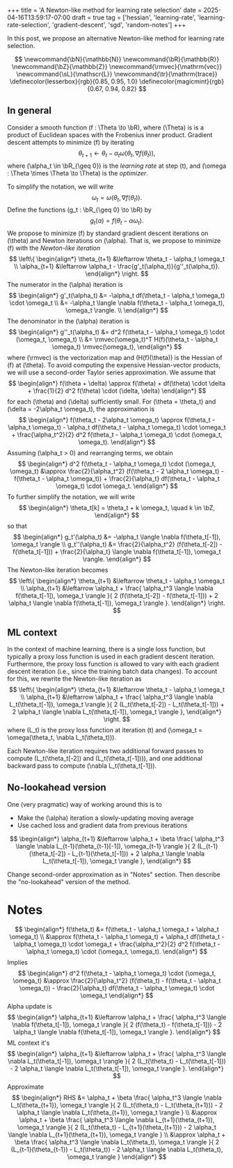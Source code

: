 +++
title = 'A Newton-like method for learning rate selection'
date = 2025-04-16T13:59:17-07:00
draft = true
tag = ['hessian', 'learning-rate', 'learning-rate-selection', 'gradient-descent', 'sgd', 'random-notes']
+++

In this post, we propose an alternative Newton-like method for learning
rate selection.

<!--more-->

$$
    \newcommand{\bN}{\mathbb{N}}
    \newcommand{\bR}{\mathbb{R}}
    \newcommand{\bZ}{\mathbb{Z}}
    \newcommand{\rmvec}{\mathrm{vec}}
    \newcommand{\sL}{\mathscr{L}}
    \newcommand{\tr}{\mathrm{trace}}
    \definecolor{lesserbox}{rgb}{0.85, 0.95, 1.0}
    \definecolor{magicmint}{rgb}{0.67, 0.94, 0.82}
$$

## In general

Consider a smooth function \(f : \Theta \to \bR\), where \(\Theta\) is is a product of Euclidean spaces with the Frobenius inner product. Gradient descent attempts to minimize \(f\) by iterating
$$
    \theta_{t+1} \leftarrow \theta_t - \alpha_t \omega(\theta_t, \nabla f(\theta_t)),
$$
where \(\alpha_t \in \bR_{\geq 0}\) is the *learning rate* at step \(t\),
and \(\omega : \Theta \times \Theta \to \Theta\) is the *optimizer*.

To simplify the notation, we will write
$$
    \omega_t = \omega(\theta_t, \nabla f(\theta_t)).
$$
Define the functions \(g_t : \bR_{\geq 0} \to \bR\) by
$$
    g_t(\alpha) = f(\theta_t - \alpha \omega_t).
$$
We propose to minimize \(f\) by standard gradient descent
iterations on \(\theta\) and Newton iterations on \(\alpha\).
That is, we propose to minimize \(f\) with the
*Newton-like iteration*
$$
\left\{
\begin{align*}
    \theta_{t+1} &\leftarrow \theta_t - \alpha_t \omega_t \\
    \alpha_{t+1} &\leftarrow \alpha_t - \frac{g'_t(\alpha_t)}{g''_t(\alpha_t)}.
\end{align*}
\right.
$$
The numerator in the \(\alpha\) iteration is
$$
\begin{align*}
    g'_t(\alpha_t) &=
    -\alpha_t df(\theta_t - \alpha_t \omega_t) \cdot \omega_t \\
    &= -\alpha_t \langle \nabla f(\theta_t - \alpha_t \omega_t), \omega_t \rangle. \\
\end{align*}
$$
The denominator in the \(\alpha\) iteration is
$$
\begin{align*}
    g''_t(\alpha_t) &= d^2 f(\theta_t - \alpha_t \omega_t) \cdot (\omega_t, \omega_t) \\
    &= \rmvec(\omega_t)^T H(f)(\theta_t - \alpha_t \omega_t)
    \rmvec(\omega_t),
\end{align*}
$$
where \(\rmvec\) is the vectorization map and \(H(f)(\theta)\)
is the Hessian of \(f\) at \(\theta\).  To avoid computing
the expensive Hessian-vector products, we will use a second-order
Taylor series approximation.  We assume that
$$
\begin{align*}
    f(\theta + \delta) \approx
    f(\theta) + df(\theta) \cdot \delta +
    \frac{1}{2} d^2 f(\theta) \cdot (\delta, \delta)
\end{align*}
$$
for each \(\theta\) and \(\delta\) sufficiently small.
For \(\theta = \theta_t\) and \(\delta = -2\alpha_t \omega_t\), the
approximation is
$$
\begin{align*}
    f(\theta_t - 2\alpha_t \omega_t)
    \approx
    f(\theta_t - \alpha_t \omega_t)
    - \alpha_t df(\theta_t - \alpha_t \omega_t) \cdot \omega_t
    + \frac{\alpha_t^2}{2} d^2 f(\theta_t - \alpha_t \omega_t) \cdot
    (\omega_t, \omega_t).
\end{align*}
$$
Assuming \(\alpha_t > 0\) and rearranging terms, we obtain
$$
\begin{align*}
    d^2 f(\theta_t - \alpha_t \omega_t) \cdot (\omega_t, \omega_t)
    &\approx \frac{2}{\alpha_t^2} (f(\theta_t - 2 \alpha_t \omega_t) - f(\theta_t - \alpha_t \omega_t))
    + \frac{2}{\alpha_t} df(\theta_t - \alpha_t \omega_t) \cdot \omega_t.
\end{align*}
$$
To further simplify the notation, we will write
$$
\begin{align*}
    \theta_t[k] = \theta_t + k \omega_t, \quad k \in \bZ,
\end{align*}
$$
so that
$$
\begin{align*}
    g_t'(\alpha_t) &= -\alpha_t \langle \nabla f(\theta_t[-1]), \omega_t \rangle \\
    g_t''(\alpha_t)
    &=
    \frac{2}{\alpha_t^2} (f(\theta_t[-2]) - f(\theta_t[-1]))
    + \frac{2}{\alpha_t} \langle \nabla f(\theta_t[-1]), \omega_t \rangle.
\end{align*}
$$
The Newton-like iteration becomes
$$
\left\{
\begin{align*}
    \theta_{t+1} &\leftarrow \theta_t - \alpha_t \omega_t \\
    \alpha_{t+1} &\leftarrow
    \alpha_t +
    \frac{
        \alpha_t^3 \langle \nabla f(\theta_t[-1]), \omega_t \rangle
    }{
    2 (f(\theta_t[-2]) - f(\theta_t[-1]))
        + 2 \alpha_t \langle \nabla f(\theta_t[-1]), \omega_t \rangle
    }.
\end{align*}
\right.
$$

## ML context

In the context of machine learning, there is a single
loss function, but typically a proxy loss function
is used in each gradient descent iteration. Furthermore,
the proxy loss function is allowed to vary with each gradient
descent iteration (i.e., since the training batch data changes).
To account for this, we rewrite the Newton-like iteration as
$$
\left\{
\begin{align*}
    \theta_{t+1} &\leftarrow \theta_t - \alpha_t \omega_t \\
    \alpha_{t+1} &\leftarrow
    \alpha_t +
    \frac{
        \alpha_t^3 \langle \nabla L_t(\theta_t[-1]), \omega_t \rangle
    }{
    2 (L_t(\theta_t[-2]) - L_t(\theta_t[-1]))
        + 2 \alpha_t \langle \nabla L_t(\theta_t[-1]), \omega_t \rangle
    },
\end{align*}
\right.
$$
where \(L_t\) is the proxy loss function at iteration \(t\) and
\(\omega_t = \omega(\theta_t, \nabla L_t(\theta_t))\).

Each Newton-like iteration requires two additional forward passes to
compute \(L_t(\theta_t[-2]\) and \(L_t(\theta_t[-1]))\), and
one additional backward pass to compute \(\nabla L_t(\theta_t[-1])\).

## No-lookahead version

One (very pragmatic) way of working around this is to

* Make the \(\alpha\) iteration a slowly-updating moving average
* Use cached loss and gradient data from previous iterations

$$
\begin{align*}
    \alpha_{t+1} &\leftarrow
    \alpha_t +
    \beta \frac{
        \alpha_t^3 \langle \nabla L_{t-1}(\theta_{t-1}[-1]), \omega_{t-1} \rangle
    }{
    2 (L_{t-1}(\theta_t[-2]) - L_{t-1}(\theta_t[-1]))
        + 2 \alpha_t \langle \nabla L_t(\theta_t[-1]), \omega_t \rangle
    },
\end{align*}
$$

Change second-order approximation as in "Notes" section.
Then describe the "no-lookahead" version of the method.

# Notes

$$
\begin{align*}
    f(\theta_t)
    &=
    f(\theta_t - \alpha_t \omega_t + \alpha_t \omega_t) \\
    &\approx
    f(\theta_t - \alpha_t \omega_t)
    + \alpha_t df(\theta_t - \alpha_t \omega_t) \cdot \omega_t
    + \frac{\alpha_t^2}{2} d^2 f(\theta_t - \alpha_t \omega_t) \cdot
    (\omega_t, \omega_t).
\end{align*}
$$
Implies
$$
\begin{align*}
    d^2 f(\theta_t - \alpha_t \omega_t) \cdot
    (\omega_t, \omega_t)
    &\approx
    \frac{2}{\alpha_t^2} (f(\theta_t)
    - f(\theta_t - \alpha_t \omega_t))
    - \frac{2}{\alpha_t} df(\theta_t - \alpha_t \omega_t) \cdot \omega_t
\end{align*}
$$
Alpha update is
$$
\begin{align*}
    \alpha_{t+1} &\leftarrow
    \alpha_t +
    \frac{
        \alpha_t^3 \langle \nabla f(\theta_t[-1]), \omega_t \rangle
    }{
        2 (f(\theta_t)
        - f(\theta_t[-1]))
        - 2 \alpha_t \langle \nabla f(\theta_t[-1]), \omega_t \rangle
    }.
\end{align*}
$$
ML context it's
$$
\begin{align*}
    \alpha_{t+1} &\leftarrow
    \alpha_t +
    \frac{
        \alpha_t^3 \langle \nabla L_t(\theta_t[-1]), \omega_t \rangle
    }{
        2 (L_t(\theta_t)
        - L_t(\theta_t[-1]))
        - 2 \alpha_t \langle \nabla L_t(\theta_t[-1]), \omega_t \rangle
    }.
\end{align*}
$$
Approximate
$$
\begin{align*}
    RHS &=
    \alpha_t +
    \beta
    \frac{
        \alpha_t^3 \langle \nabla L_t(\theta_{t+1}), \omega_t \rangle
    }{
        2 (L_t(\theta_t)
        - L_t(\theta_{t+1}))
        - 2 \alpha_t \langle \nabla L_t(\theta_{t+1}), \omega_t \rangle
    } \\
    &\approx
    \alpha_t +
    \beta
    \frac{
        \alpha_t^3 \langle \nabla L_{t+1}(\theta_{t+1}), \omega_t \rangle
    }{
        2 (L_t(\theta_t)
        - L_{t+1}(\theta_{t+1}))
        - 2 \alpha_t \langle \nabla L_{t+1}(\theta_{t+1}), \omega_t \rangle
    } \\
    &\approx
    \alpha_t +
    \beta
    \frac{
        \alpha_t^3 \langle \nabla L_t(\theta_t), \omega_t \rangle
    }{
        2 (L_{t-1}(\theta_{t-1})
        - L_t(\theta_t))
        - 2 \alpha_t \langle \nabla L_t(\theta_t), \omega_t \rangle
    }
\end{align*}
$$
